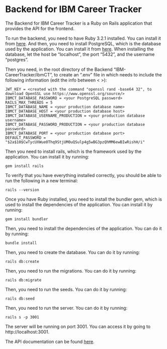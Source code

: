 # Backend for IBM Career Tracker
The Backend for IBM Career Tracker is a Ruby on Rails application that provides the API for the frontend.

To run the backend, you need to have Ruby 3.2.1 installed. You can install it from [here](https://www.ruby-lang.org/en/downloads/).
And then, you need to install PostgreSQL, which is the database used by the application. You can install it from [here](https://www.postgresql.org/download/). When installing the database, let the host be “localhost”, the port “5432”, and the username “postgres”. 

Then you need, in the root directory of the Backend “IBM-CareerTracker/ibmCT”, to create an “.env” file in which needs to include the following information (edit the info between < >):
```
JWT_KEY = <created with the command "openssl rand -base64 32", to download OpenSSL use https://www.openssl.org/source/> 
IBMCT_DATABASE_PASSWORD = <your PostgreSQL password>
RAILS_MAX_THREADS = 5
IBMCT_DATABASE_NAME = <your production database name>
IBMCT_DATABASE_HOST = <your production database host>
IBMCT_DATABASE_USERNAME_PRODUCTION = <your production database username>
IBMCT_DATABASE_PASSWORD_PRODUCTION = <your production database password> 
IBMCT_DATABASE_PORT = <your production database port>
DEFAULT_PASSWORD = "$2a$10$CwTycUXWue0Thq9StjUM0uQSulp4g5wBG3pzQhMM6ewBIwRishH/i"
```

Then you need to install rails, which is the framework used by the application. You can install it by running:
```
gem install rails
```

To verify that you have everything installed correctly, you should be able to run the following in a new terminal:
```
rails --version
```

Once you have Ruby installed, you need to install the bundler gem, which is used to install the dependencies of the application. You can install it by running:
```
gem install bundler
```

Then, you need to install the dependencies of the application. You can do it by running:
```
bundle install
```

Then, you need to create the database. You can do it by running:
```
rails db:create
```

Then, you need to run the migrations. You can do it by running:
```
rails db:migrate
```

Then, you need to run the seeds. You can do it by running:
```
rails db:seed
```

Then, you need to run the server. You can do it by running:
```
rails s -p 3001
```

The server will be running on port 3001. You can access it by going to http://localhost:3001.

The API documentation can be found [here](https://docs.google.com/document/d/1vq6cKexUM6sywFbUqIJDF5Km-bKb-tjsXc95gbeUj6A/edit?usp=sharing).
